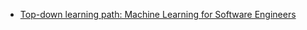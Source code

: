 - [Top-down learning path: Machine Learning for Software Engineers](https://github.com/ZuzooVn/machine-learning-for-software-engineers#resources)